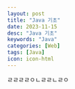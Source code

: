 ```yaml
---
layout: post
title: "Java 기초"
date: 2023-11-15
desc: "Java 기초"
keywords: "Java"
categories: [Web]
tags: [Java]
icon: icon-html
---
```

ㄹㄹㄹㄹㅇㄴㄹㄹㄴㄹㅇ

